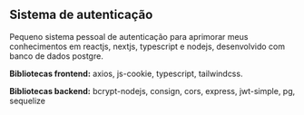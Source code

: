 ## Sistema de autenticação

Pequeno sistema pessoal de autenticação para aprimorar meus conhecimentos em reactjs, nextjs, typescript e nodejs, desenvolvido com banco de dados postgre.

**Bibliotecas frontend:** axios, js-cookie, typescript, tailwindcss.

**Bibliotecas backend:** bcrypt-nodejs, consign, cors, express, jwt-simple, pg, sequelize

